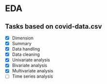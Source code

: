 # EDA
## Tasks based on covid-data.csv
- [x]  Dimension
- [x]  Summary
- [x]  Data handling
- [x]  Data cleaning
- [x]  Univariate analysis
- [x]  Bivariate analysis
- [x]  Multivariate analysis
- [ ]  Time series analysis
